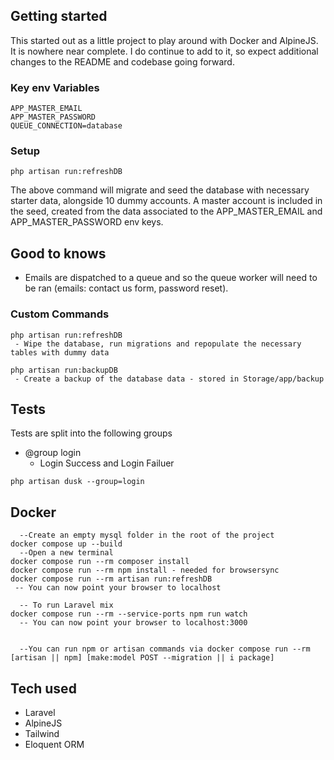 ## Getting started

This started out as a little project to play around with Docker and AlpineJS. It is nowhere near complete. I do continue to add to it, so expect additional changes to the README and codebase going forward.

### Key env Variables

```
APP_MASTER_EMAIL
APP_MASTER_PASSWORD
QUEUE_CONNECTION=database
```

### Setup

```
php artisan run:refreshDB
```

The above command will migrate and seed the database with necessary starter data, alongside 10 dummy accounts. A master account is included in the seed, created from the data associated to the APP_MASTER_EMAIL and APP_MASTER_PASSWORD env keys.

## Good to knows

-   Emails are dispatched to a queue and so the queue worker will need to be ran (emails: contact us form, password reset).

### Custom Commands

```
php artisan run:refreshDB
 - Wipe the database, run migrations and repopulate the necessary tables with dummy data

php artisan run:backupDB
 - Create a backup of the database data - stored in Storage/app/backup
```

## Tests

Tests are split into the following groups

-   @group login
    -   Login Success and Login Failuer

```
php artisan dusk --group=login
```

## Docker

```
  --Create an empty mysql folder in the root of the project
docker compose up --build
  --Open a new terminal
docker compose run --rm composer install
docker compose run --rm npm install - needed for browsersync
docker compose run --rm artisan run:refreshDB
 -- You can now point your browser to localhost

  -- To run Laravel mix
docker compose run --rm --service-ports npm run watch
  -- You can now point your browser to localhost:3000


  --You can run npm or artisan commands via docker compose run --rm [artisan || npm] [make:model POST --migration || i package]
```

## Tech used

-   Laravel
-   AlpineJS
-   Tailwind
-   Eloquent ORM
